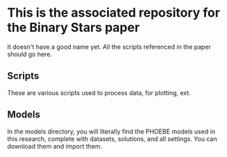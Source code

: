 # This is the associated repository for the Binary Stars paper

It doesn't have a good name yet. All the scripts referenced in the paper should go here.

## Scripts

These are various scripts used to process data, for plotting, ext.

## Models

In the models directory, you will literally find the PHOEBE models used in this research, complete with datasets, solutions, and all settings. You can download them and import them.